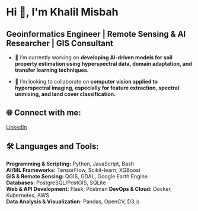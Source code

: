 # Hi 👋, I'm Khalil Misbah</h1>
## Geoinformatics Engineer | Remote Sensing & AI Researcher | GIS Consultant</h3>

- 🔭 I’m currently working on **developing AI-driven models for soil property estimation using hyperspectral data, domain adaptation, and transfer learning techniques.**  

- 👯 I’m looking to collaborate on **computer vision applied to hyperspectral imaging, especially for feature extraction, spectral unmixing, and land cover classification.**  

## 🌐 Connect with me:
[LinkedIn](https://www.linkedin.com/in/khalil-misbah/)  

## 🛠 Languages and Tools:
**Programming & Scripting:** Python, JavaScript, Bash  
**AI/ML Frameworks:** TensorFlow, Scikit-learn, XGBoost  
**GIS & Remote Sensing:** QGIS, GDAL, Google Earth Engine  
**Databases:** PostgreSQL/PostGIS, SQLite  
**Web & API Development:** Flask, Postman
**DevOps & Cloud:** Docker, Kubernetes, AWS  
**Data Analysis & Visualization:** Pandas, OpenCV, D3.js
